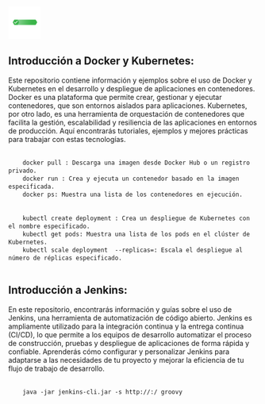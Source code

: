 <img src="styles/assets/img/banner-mybanner.png" width="65" alt="Banner"> 

<h2>Introducción a Docker y Kubernetes:</h2>
<p>
Este repositorio contiene información y ejemplos sobre el uso de Docker y Kubernetes en el desarrollo y despliegue de aplicaciones en contenedores. Docker es una plataforma que permite crear, gestionar y ejecutar contenedores, que son entornos aislados para aplicaciones. Kubernetes, por otro lado, es una herramienta de orquestación de contenedores que facilita la gestión, escalabilidad y resiliencia de las aplicaciones en entornos de producción. Aquí encontrarás tutoriales, ejemplos y mejores prácticas para trabajar con estas tecnologías.
<pre>
    <code>
    docker pull <imagen>: Descarga una imagen desde Docker Hub o un registro privado.
    docker run <imagen>: Crea y ejecuta un contenedor basado en la imagen especificada.
    docker ps: Muestra una lista de los contenedores en ejecución.
    </code>
    <code>
    kubectl create deployment <nombre>: Crea un despliegue de Kubernetes con el nombre especificado.
    kubectl get pods: Muestra una lista de los pods en el clúster de Kubernetes.
    kubectl scale deployment <nombre> --replicas=<número>: Escala el despliegue al número de réplicas especificado.
    </code>
</pre>
</p>

<h2>Introducción a Jenkins:</h2>
<p>
En este repositorio, encontrarás información y guías sobre el uso de Jenkins, una herramienta de automatización de código abierto. Jenkins es ampliamente utilizado para la integración continua y la entrega continua (CI/CD), lo que permite a los equipos de desarrollo automatizar el proceso de construcción, pruebas y despliegue de aplicaciones de forma rápida y confiable. Aprenderás cómo configurar y personalizar Jenkins para adaptarse a las necesidades de tu proyecto y mejorar la eficiencia de tu flujo de trabajo de desarrollo.
<pre>
    <code>
    java -jar jenkins-cli.jar -s http://<host>:<port>/ groovy <script>: Ejecuta un script Groovy en Jenkins mediante la CLI.
    java -jar jenkins-cli.jar -s http://<host>:<port>/ build <nombre-del-job>: Inicia una compilación del trabajo (job) especificado.
    java -jar jenkins-cli.jar -s http://<host>:<port>/ safe-restart: Realiza un reinicio seguro del servidor Jenkins.
    </code>
</pre>
</p>

<h2>Introducción a GitLab y Git:</h2>
<p>
Este repositorio contiene recursos para familiarizarte con GitLab y Git, dos herramientas esenciales en el desarrollo de software colaborativo. Git es un sistema de control de versiones distribuido que permite a los desarrolladores rastrear y gestionar cambios en el código de manera eficiente. GitLab, por otro lado, es una plataforma de gestión del ciclo de vida del desarrollo de software que integra Git y proporciona funcionalidades adicionales, como seguimiento de problemas, integración continua y despliegue automatizado. Aquí aprenderás a utilizar estas herramientas para facilitar la colaboración y el desarrollo ágil de software.
<pre>
    <code>
    git init: Inicializa un repositorio Git en el directorio actual.
    git add <archivo>: Agrega un archivo al área de preparación para el siguiente commit.
    git commit -m "Mensaje del commit": Crea un commit con los cambios en el área de preparación.
    --
    gitlab project create <nombre>: Crea un nuevo proyecto en GitLab.
    gitlab group create <nombre>: Crea un nuevo grupo de proyectos en GitLab.
    gitlab pipeline list: Muestra una lista de las pipelines (flujos de trabajo) en el proyecto actual.
    </code>
</pre>
</p>

<h2>Introducción a Terraform:</h2>
<p>
En este repositorio, encontrarás información y ejemplos sobre Terraform, una herramienta de infraestructura como código (IaC). Terraform permite definir y administrar infraestructuras de manera declarativa, lo que facilita la creación y el mantenimiento de recursos en la nube y en centros de datos locales. Aprenderás a utilizar Terraform para implementar infraestructuras complejas de manera eficiente y repetible, lo que te permitirá centrarte en el desarrollo de aplicaciones sin preocuparte por la configuración de la infraestructura.
<pre>
    <code>
    terraform init: Inicializa un directorio de trabajo de Terraform y descarga los proveedores necesarios.
    terraform plan: Muestra un plan detallado de los cambios que se aplicarán en la infraestructura.
    terraform apply: Aplica los cambios definidos en los archivos de configuración de Terraform.
    </code>
</pre>
</p>

<h2>Introducción a Jira:</h2>
<p>
En este repositorio, encontrarás información sobre Jira, una plataforma de gestión de proyectos y seguimiento de problemas. Jira es ampliamente utilizado en equipos de desarrollo y organizaciones para planificar y realizar un seguimiento de tareas, errores y mejoras en el desarrollo de software. Aquí aprenderás a utilizar Jira para gestionar eficientemente el flujo de trabajo de tu equipo, mejorar la colaboración y aumentar la productividad en tus proyectos.
</p>

<h2>Introducción a AWS Cloud:</h2>
<p>
En este repositorio, encontrarás información y ejemplos sobre AWS Cloud, la plataforma de servicios en la nube de Amazon. AWS ofrece una amplia gama de servicios para almacenamiento, cómputo, redes, bases de datos y mucho más. Aquí aprenderás a utilizar AWS para crear y desplegar aplicaciones y servicios en la nube de forma segura y escalable. Conocerás cómo aprovechar las capacidades de AWS para optimizar el rendimiento, la eficiencia y la confiabilidad de tus aplicaciones en la nube.
<pre>
    <code>
    aws ec2 describe-instances: Obtiene información sobre las instancias de EC2 en la cuenta de AWS.
    aws s3 ls: Lista los buckets de Amazon S3 en la cuenta de AWS.
    aws rds describe-db-instances: Obtiene información sobre las instancias de bases de datos RDS en la cuenta de AWS.
    </code>
</pre>
</p>

<img src="styles/assets/img/Introduccion.jpg" width="375" alt="Footer"> 